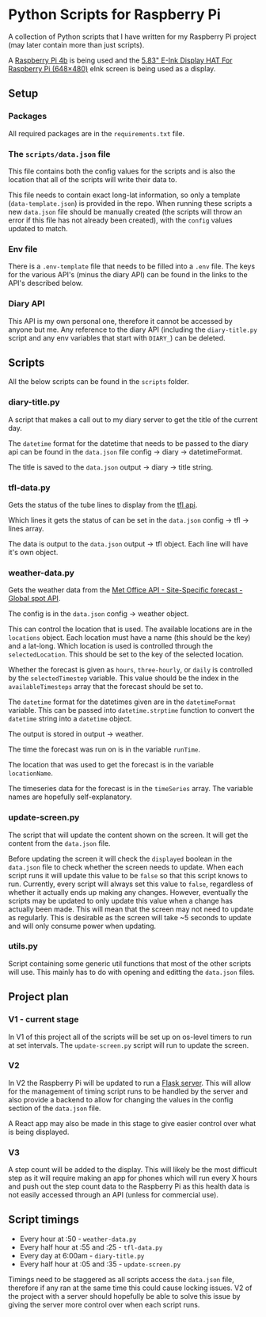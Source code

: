 # Python Scripts for Raspberry Pi

A collection of Python scripts that I have written for my Raspberry Pi project (may later contain more than just scripts).

A [Raspberry Pi 4b](https://www.raspberrypi.com/products/raspberry-pi-4-model-b/) is being used and the [5.83" E-Ink Display HAT For Raspberry Pi (648×480)](https://thepihut.com/products/5-83-e-ink-display-hat-for-raspberry-pi-648x480?variant=38122006184131) eInk screen is being used as a display.

## Setup

### Packages

All required packages are in the `requirements.txt` file.

### The `scripts/data.json` file

This file contains both the config values for the scripts and is also the location that all of the scripts will write their data to.

This file needs to contain exact long-lat information, so only a template (`data-template.json`) is provided in the repo. When running these scripts a new `data.json` file should be manually created (the scripts will throw an error if this file has not already been created), with the `config` values updated to match.

### Env file

There is a `.env-template` file that needs to be filled into a `.env` file. The keys for the various API's (minus the diary API) can be found in the links to the API's described below.

### Diary API

This API is my own personal one, therefore it cannot be accessed by anyone but me. Any reference to the diary API (including the `diary-title.py` script and any env variables that start with `DIARY_`) can be deleted.

## Scripts

All the below scripts can be found in the `scripts` folder.

### diary-title.py

A script that makes a call out to my diary server to get the title of the current day.

The `datetime` format for the datetime that needs to be passed to the diary api can be found in the `data.json` file config -> diary -> datetimeFormat.

The title is saved to the `data.json` output -> diary -> title string.

### tfl-data.py

Gets the status of the tube lines to display from the [tfl api](https://api-portal.tfl.gov.uk/).

Which lines it gets the status of can be set in the `data.json` config -> tfl -> lines array.

The data is output to the `data.json` output -> tfl object. Each line will have it's own object.

### weather-data.py

Gets the weather data from the [Met Office API - Site-Specific forecast - Global spot API](https://datahub.metoffice.gov.uk/docs/f/category/site-specific/overview).

The config is in the `data.json` config -> weather object.

This can control the location that is used. The available locations are in the `locations` object. Each location must have a name (this should be the key) and a lat-long. Which location is used is controlled through the `selectedLocation`. This should be set to the key of the selected location.

Whether the forecast is given as `hours`, `three-hourly`, or `daily` is controlled by the `selectedTimestep` variable. This value should be the index in the `availableTimesteps` array that the forecast should be set to.

The `datetime` format for the datetimes given are in the `datetimeFormat` variable. This can be passed into `datetime.strptime` function to convert the `datetime` string into a `datetime` object.

The output is stored in output -> weather.

The time the forecast was run on is in the variable `runTime`.

The location that was used to get the forecast is in the variable `locationName`.

The timeseries data for the forecast is in the `timeSeries` array. The variable names are hopefully self-explanatory.

### update-screen.py

The script that will update the content shown on the screen. It will get the content from the `data.json` file.

Before updating the screen it will check the `displayed` boolean in the `data.json` file to check whether the screen needs to update. When each script runs it will update this value to be `false` so that this script knows to run. Currently, every script will always set this value to `false`, regardless of whether it actually ends up making any changes. However, eventually the scripts may be updated to only update this value when a change has actually been made. This will mean that the screen may not need to update as regularly. This is desirable as the screen will take ~5 seconds to update and will only consume power when updating.

### utils.py

Script containing some generic util functions that most of the other scripts will use. This mainly has to do with opening and editting the `data.json` files.

## Project plan

### V1 - current stage

In V1 of this project all of the scripts will be set up on os-level timers to run at set intervals. The `update-screen.py` script will run to update the screen.

### V2

In V2 the Raspberry Pi will be updated to run a [Flask server](https://flask.palletsprojects.com/en/stable/). This will allow for the management of timing script runs to be handled by the server and also provide a backend to allow for changing the values in the config section of the `data.json` file.

A React app may also be made in this stage to give easier control over what is being displayed.

### V3

A step count will be added to the display. This will likely be the most difficult step as it will require making an app for phones which will run every X hours and push out the step count data to the Raspberry Pi as this health data is not easily accessed through an API (unless for commercial use).

## Script timings

- Every hour at :50 - `weather-data.py`
- Every half hour at :55 and :25 - `tfl-data.py`
- Every day at 6:00am - `diary-title.py`
- Every half hour at :05 and :35 - `update-screen.py`

Timings need to be staggered as all scripts access the `data.json` file, therefore if any ran at the same time this could cause locking issues. V2 of the project with a server should hopefully be able to solve this issue by giving the server more control over when each script runs.
